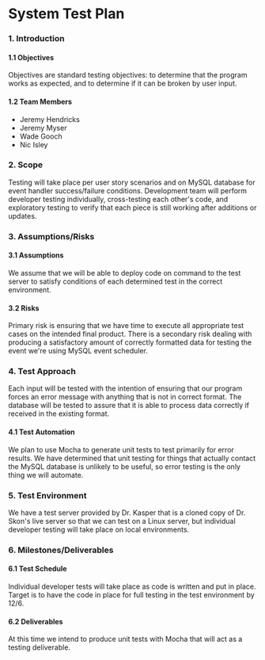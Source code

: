 # System Test Plan  

### 1. Introduction  
#### 1.1 Objectives  
Objectives are standard testing objectives: to determine that the program works as expected, and to determine if it can be broken by user input.  

#### 1.2 Team Members  
* Jeremy Hendricks  
* Jeremy Myser  
* Wade Gooch  
* Nic Isley  

### 2. Scope  
Testing will take place per user story scenarios and on MySQL database for event handler success/failure conditions. Development team will perform 
developer testing individually, cross-testing each other's code, and exploratory testing to verify that each piece is still working after additions or updates.  

### 3. Assumptions/Risks  
#### 3.1 Assumptions  
We assume that we will be able to deploy code on command to the test server to satisfy conditions of each determined test in the correct environment.  

#### 3.2 Risks  
Primary risk is ensuring that we have time to execute all appropriate test cases on the intended final product. There is a secondary risk dealing with 
producing a satisfactory amount of correctly formatted data for testing the event we're using MySQL event scheduler.  

### 4. Test Approach  
Each input will be tested with the intention of ensuring that our program forces an error message with anything that is not in correct format. 
The database will be tested to assure that it is able to process data correctly if received in the existing format.  
#### 4.1 Test Automation  
We plan to use Mocha to generate unit tests to test primarily for error results. We have determined that unit testing for things that 
actually contact the MySQL database is unlikely to be useful, so error testing is the only thing we will automate.  

### 5. Test Environment  
We have a test server provided by Dr. Kasper that is a cloned copy of Dr. Skon's live server so that we can test on a Linux server, 
but individual developer testing will take place on local environments.  

### 6. Milestones/Deliverables  
#### 6.1 Test Schedule  
Individual developer tests will take place as code is written and put in place. Target is to have the code in place for full testing in the test environment by 12/6.  

#### 6.2 Deliverables  
At this time we intend to produce unit tests with Mocha that will act as a testing deliverable.  
